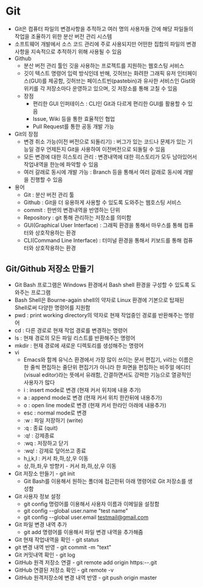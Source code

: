 # Git
- Git은 컴퓨터 파일의 변경사항을 추적하고 여러 명의 사용자들 간에 해당 파일들의 작업을 조율하기 위한 분산 버전 관리 시스템 
- 소프트웨어 개발에서 소스 코드 관리에 주로 사용되지만 어떤한 집합의 파일의 변경사항을 지속적으로 추적하기 위해 사용될 수 있음 
- Github
  - 분산 버전 관리 툴인 깃을 사용하는 프로젝트를 지원하는 웹호스팅 서비스 
  - 깃이 텍스트 명령어 입력 방식인데 반해, 깃허브는 화려한 그래픽 유저 인터페이스(GUI)를 제공함, 깃허브는 페이스트빈(pastebin)과 유사한 서비스인 Gist와 위키를 각 저장소마다 운영하고 있으며, 깃 저장소를 통해 고칠 수 있음 
  - 장점
    - 편리한 GUI 인퍼테이스 : CLI인 Git과 다르게 편리한 GUI를 활용할 수 있음 
    - Issue, Wiki 등을 통한 효율적인 협업
    - Pull Request를 통한 공동 개발 가능 
- Git의 장점
  - 변경 취소 가능(이전 버전으로 되돌리기) : 버그가 있는 코드나 문제가 있는 기능일 경우 언제든지 Git을 사용하여 이전버전으로 되돌릴 수 있음
  - 모든 변경에 대한 히스토리 관리 : 변경내역에 대한 히스토리가 모두 남아있어서 작업내역을 한눈에 파악할 수 있음 
  - 여러 갈래로 동시에 개발 가능 : Branch 등을 통해서 여러 갈래로 동시에 개발을 진행할 수 있음 
- 용어
  - Git : 분산 버전 관리 툴
  - Github : Git을 더 유용하게 사용할 수 있도록 도와주는 웹호스팅 서비스
  - commit : 한번의 변경내역을 반영하는 단위
  - Repository : git 통해 관리하는 저장소를 의미함
  - GUI(Graphical User Interface) : 그래픽 환경을 통해서 마우스를 통해 컴퓨터와 상호작용하는 환경
  - CLI(Command Line Interface) : 터미널 환경을 통해서 키보드를 통해 컴퓨터와 상호작용하는 환경 

## Git/Github 저장소 만들기 
- Git Bash 프로그램은 Windows 환경에서 Bash shell 환경을 구성할 수 있도록 도와주는 프로그램
- Bash Shell은 Bourne-again shell의 약자로 Linux 환경에 기본으로 탑재된 Shell로써 다양한 명령어를 지원함 
- pwd : print working directory의 약자로 현재 작업중인 경로를 반환해주는 명령어
- cd : 다른 경로로 현재 작업 경로를 변경하는 명령어 
- ls : 현재 경로의 모든 파일 리스트를 반환해주는 명령어
- mkdir : 현재 경로에 새로운 디렉토리를 생성해주는 명령어 
- vi
  - Emacs와 함께 유닉스 환경에서 가장 많이 쓰이는 문서 편집기, vi라는 이름은 한 줄씩 편집하는 줄단위 편집기가 아니라 한 화면을 편집하는 비주얼 에디터(visual editor)라는 뜻에서 유래함, 간결하면서도 강력한 기능으로  열광적인 사용자가 많다 
  - i : insert mode로 변경 (현재 커서 위치에 내용 추가)
  - a : append mode로 변경 (현재 커서 위치 한칸뒤에 내용추가)
  - o : open line mode로 변경 (현재 커서 한라인 아래에 내용추가)
  - esc : normal mode로 변경
  - :w : 파일 저장하기 (write)
  - :q : 종료 (quit)
  - :q! : 강제종료
  - :wq : 저장하고 닫기
  - :wq! : 강제로 덮어쓰고 종료
  - h,j,k,l : 커서 좌,하,상,우 이동
  - 상,하,좌,우 방향키 - 커서 좌,하,상,우 이동 
- Git 저장소 만들기 - git init
  - Git Bash를 이용해서 원하는 폴더에 접근한뒤 아래 명령어로 Git 저장소를 생성함 
- Git 사용자 정보 설정
  - git config 명렁어를 이용해서 사용자 이름과 이메일을 설정함
  - git config --global user.name "test name"
  - git config --global user.email testmail@gmail.com
- Git 파일 변경 내역 추가
  - git add 명령어를 이용해서 파일 변경 내역을 추가해줌
- Git 현재 작업내역을 확인 - git status
- git 변경 내역 반영 - git commit -m "text"
- Git 커밋내역 확인 - git log 
- GitHub 원격 저장소 연결 - git remote add origin https:--.git
- GitHub 연결된 저장소 확인 - git remote -v 
- GitHub 원격저장소에 변경 내역 반영 - git push origin master 
